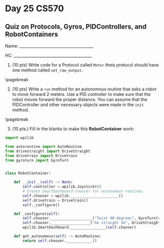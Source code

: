[comment]: render
# Day 25 CS570
## Quiz on Protocols, Gyros, PIDControllers, and RobotContainers

Name: ______________________________________

HC: ________________________________________


1. (10 pts) Write code for a Protocol called ```Motor``` theis protocol should have one method called ```set_raw_output```. 

<div style="page-break-after: always;">
\pagebreak 
</div>



2. (10 pts) Write a ```run``` method for an autonomous routine that asks a robot to move forward 2 meters. Use a PID 
controller to make sure that the robot moves forward the proper distance. You can assume that the PIDController
and other necessary objects were made in the ```init``` method.


<div style="page-break-after: always;">
\pagebreak 
</div>


3. (10 pts.) Fill in the blanks to make this **RobotContainer** work:

```python
import wpilib

from autoroutine import AutoRoutine
from drivestraight import DriveStraight
from drivetrain import Drivetrain
from gyroturn import GyroTurn


class RobotContainer:

    def __init__(self) -> None:
        self.controller = wpilib.Joystick(0)
        # Create SmartDashboard chooser for autonomous routines
        self.chooser = wpilib.______________________()
        self.drivetrain = Drivetrain()
        self._configure()

    def _configure(self):
        self.chooser.___________________("Twist 90 degrees", GyroTurn(self.drivetrain, 90))
        self.chooser.__________________("Go straight 2m", DriveStraight(self.drivetrain, 2))
        wpilib.SmartDashboard.________________(self.chooser)

    def get_autonomous(self) -> AutoRoutine:
        return self.chooser.____________()

```